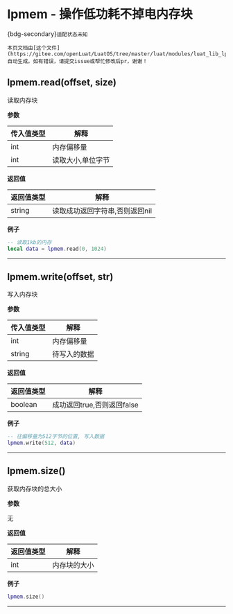 # lpmem - 操作低功耗不掉电内存块

{bdg-secondary}`适配状态未知`

```{note}
本页文档由[这个文件](https://gitee.com/openLuat/LuatOS/tree/master/luat/modules/luat_lib_lpmem.c)自动生成。如有错误，请提交issue或帮忙修改后pr，谢谢！
```


## lpmem.read(offset, size)

读取内存块

**参数**

|传入值类型|解释|
|-|-|
|int|内存偏移量|
|int|读取大小,单位字节|

**返回值**

|返回值类型|解释|
|-|-|
|string|读取成功返回字符串,否则返回nil|

**例子**

```lua
-- 读取1kb的内存
local data = lpmem.read(0, 1024)

```

---

## lpmem.write(offset, str)

写入内存块

**参数**

|传入值类型|解释|
|-|-|
|int|内存偏移量|
|string|待写入的数据|

**返回值**

|返回值类型|解释|
|-|-|
|boolean|成功返回true,否则返回false|

**例子**

```lua
-- 往偏移量为512字节的位置, 写入数据
lpmem.write(512, data)

```

---

## lpmem.size()

获取内存块的总大小

**参数**

无

**返回值**

|返回值类型|解释|
|-|-|
|int|内存块的大小|

**例子**

```lua
lpmem.size()

```

---

